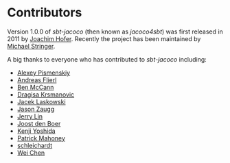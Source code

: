 # Contributors

Version 1.0.0 of _sbt-jacoco_ (then known as _jacoco4sbt_) was first released in 2011 by
[Joachim Hofer](https://github.com/jmhofer). Recently the project has been maintained by
[Michael Stringer](https://github.com/stringbean).

A big thanks to everyone who has contributed to _sbt-jacoco_ including:

* [Alexey Pismenskiy](https://github.com/apismensky)
* [Andreas Flierl](https://github.com/asflierl)
* [Ben McCann](https://github.com/benmccann)
* [Dragisa Krsmanovic](https://github.com/dragisak)
* [Jacek Laskowski](https://github.com/jaceklaskowski)
* [Jason Zaugg](https://github.com/retronym)
* [Jerry Lin](https://github.com/linjer)
* [Joost den Boer](https://github.com/diversit)
* [Kenji Yoshida](https://github.com/xuwei-k)
* [Patrick Mahoney](https://bitbucket.org/paddymahoney)
* [schleichardt](https://github.com/schleichardt)
* [Wei Chen](https://github.com/wchen9911)
